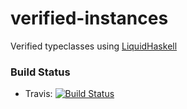 # verified-instances

Verified typeclasses using [LiquidHaskell](goto.ucsd.edu/~rjhala/liquid/haskell/blog/about/)

### Build Status

 * Travis:
   [![Build Status](https://travis-ci.org/iu-parfunc/verified-instances.svg?branch=master)](https://travis-ci.org/iu-parfunc/verified-instances)
